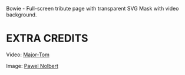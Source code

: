 Bowie - Full-screen tribute page with transparent SVG Mask with video background.

EXTRA CREDITS
=============

Video: [Major-Tom](http://coverr.co/)
 
Image: [Pawel Nolbert](https://dribbble.com/shots/2445776-David-Bowie-Ziggy-Stardust)
